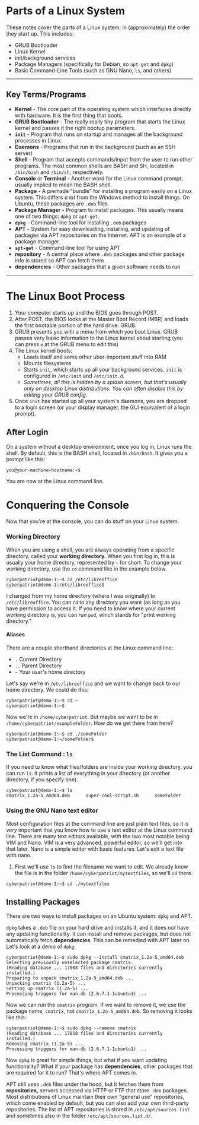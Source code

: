 # Parts of a Linux System

These notes cover the parts of a Linux system, in (approximately) the order they start up. This includes:

- GRUB Bootloader
- Linux Kernel
- init/background services
- Package Managers (specifically for Debian, so ``apt-get`` and ``dpkg``)
- Basic Command-Line Tools (such as GNU Nano, ``ls``, and others)

---


## Key Terms/Programs
- **Kernel** - The core part of the operating system which interfaces directly with hardware. It is the first thing that boots.
- **GRUB Bootloader** - The really really tiny program that starts the Linux kernel and passes it the right bootup parameters.
- **``init``** - Program that runs on startup and manages all the  background processes in Linux.
- **Daemons** - Programs that run in the background (such as an SSH server)
- **Shell** - Program that accepts commands/input from the user to run other programs. The most common shells are BASH and SH, located in ``/bin/bash`` and ``/bin/sh``, respectively.
- **Console** or **Terminal** - Another word for the Linux command prompt; usually implied to mean the BASH shell.
- **Package** - A premade "bundle" for installing a program easily on a Linux system. This differs _a lot_ from the Windows method to install things. On Ubuntu, these packages are ``.deb`` files.
- **Package Manager** - Program to install packages. This usually means one of two things: ``dpkg`` or ``apt-get``.
- **``dpkg``** - Command-line tool for installing ``.deb`` packages
- **APT** - System for easy downloading, installing, and updating of packages via APT repositories on the Internet. APT is an example of a package manager.
- **``apt-get``** - Command-line tool for using APT
- **repository** - A central place where ``.deb`` packages and other package info is stored so APT can fetch them
- **dependencies** - Other packages that a given software needs to run

---

# The Linux Boot Process
1. Your computer starts up and the BIOS goes through POST.
2. After POST, the BIOS looks at the Master Boot Record (MBR) and loads the first bootable portion of the hard drive: GRUB.
3. GRUB presents you with a menu from which you boot Linux. GRUB passes very basic information to the Linux kernel about starting (you can press ``e`` at the GRUB menu to edit this)
4. The Linux kernel boots:
	- Loads itself and some other uber-important stuff into RAM
	- Mounts filesystems
	- Starts ``init``, which starts up all your background services. ``init`` is configured in ``/etc/init`` and ``/etc/init.d``.
	- _Sometimes, all this is hidden by a splash screen, but that's usually only on desktop Linux distributions. You can often disable this by editing your GRUB config._
5. Once ``init`` has started up all your system's daemons, you are dropped to a login screen (or your display manager, the GUI equivalent of a login prompt).

## After Login
On a system without a desktop environment, once you log in, Linux runs the shell. By default, this is the BASH shell, located in ``/bin/bash``. It gives you a prompt like this:

```
you@your-machine-hostname:~$
```
You are now at the Linux command line.

# Conquering the Console

Now that you're at the console, you can do stuff on your Linux system.

### Working Directory

When you are using a shell, you are always operating from a specific directory, called your **working directory.** When you first log in, this is usually your home directory, represented by ``~`` for short. To change your working directory, use the ``cd`` command like in the example below.

```
cyberpatriot@demo-1:~$ cd /etc/libreoffice
cyberpatriot@demo-1:/etc/libreoffice$ 
```

I changed from my home directory (where I was originally) to ``/etc/libreoffice``. You can ``cd`` to any directory you want (as long as you have permission to access it. If you need to know where your current working directory is, you can run ``pwd``, which stands for "print working directory."

#### Aliases

There are a couple shorthand directories at the Linux command line:

- ``.`` Current Directory
- ``..`` Parent Directory
- ``~`` Your user's home directory

Let's say we're in ``/etc/libreoffice`` and we want to change back to our home directory. We could do this:

```
cyberpatriot@demo-1:~$ cd ~
cyberpatriot@demo-1:~$ 
```

Now we're in ``/home/cyberpatriot``. But maybe we want to be in ``/home/cyberpatriot/exampleFolder``. How do we get there from here?

```
cyberpatriot@demo-1:~$ cd ./someFolder
cyberpatriot@demo-1:~/someFolder$
```

### The List Command : ``ls``

If you need to know what files/folders are inside your working directory, you can run ``ls``. It prints a list of everything in your directory (or another directory, if you specify one).

```
cyberpatriot@demo-1:~$ ls
cmatrix_1.2a-5_amd64.deb      super-cool-script.sh      someFolder
```

### Using the GNU Nano text editor

Most configuration files at the command line are just plain text files, so it is _very_ important that you know how to use a text editor at the Linux command line. There are many text editors available, with the two most notable being VIM and Nano. VIM is a very advanced, powerful editor, so we'll get into that later. Nano is a simple editor with basic features. Let's edit a text file with nano.

1. First we'll use ``ls`` to find the filename we want to edit. We already know the file is in the folder ``/home/cyberpatriot/mytextfiles``, so we'll ``cd`` there.

```
cyberpatriot@demo-1:~$ cd ./mytextfiles
```

## Installing Packages

There are two ways to install packages on an Ubuntu system: ``dpkg`` and APT. 

``dpkg`` takes a ``.deb`` file on your hard drive and installs it, and it does _not_ have any updating functionality. It can install and remove packages, but does not automatically fetch **dependencies**. This can be remedied with APT later on. Let's look at a demo of ``dpkg``:

```
cyberpatriot@demo-1:~$ sudo dpkg --install cmatrix_1.2a-5_amd64.deb
Selecting previously unselected package cmatrix.
(Reading database ... 17008 files and directories currently installed.)
Preparing to unpack cmatrix_1.2a-5_amd64.deb ...
Unpacking cmatrix (1.2a-5) ...
Setting up cmatrix (1.2a-5) ...
Processing triggers for man-db (2.6.7.1-1ubuntu1) ...
```
Now we can run the ``cmatrix`` program. If we want to remove it, we use the package name, ``cmatrix``, not ``cmatrix_1.2a-5_amd64.deb``. So removing it looks like this:

```
cyberpatriot@demo-1:~$ sudo dpkg --remove cmatrix
(Reading database ... 17018 files and directories currently installed.)
Removing cmatrix (1.2a-5) ...
Processing triggers for man-db (2.6.7.1-1ubuntu1) ...
```

Now ``dpkg`` is great for simple things, but what if you want updating functionality? What if your package has **dependencies**, other packages that are required for it to run? That's where APT comes in.

APT still uses ``.deb`` files under the hood, but it fetches them from **repositories,** servers accessed via HTTP or FTP that store ``.deb`` packages. Most distributions of Linux maintain their own "general use" repositories, which come enabled by default, but you can also add your own third-party repositories. The list of APT repositories is stored in ``/etc/apt/sources.list`` and sometimes also in the folder ``/etc/apt/sources.list.d/``.